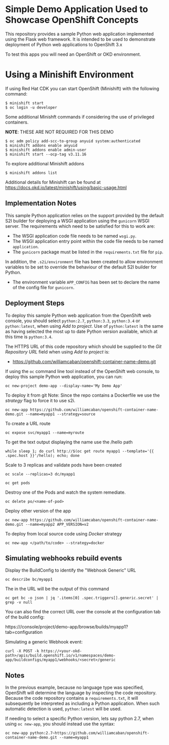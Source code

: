 # Simple Demo Application Used to Showcase OpenShift Concepts

This repository provides a sample Python web application implemented using the Flask web framework. It is intended to be used to demonstrate deployment of Python web applications to OpenShift 3.x

To test this apps you will need an OpenShift or OKD environment.

# Using a Minishift Environment

If using Red Hat CDK you can start OpenShift (Minishift) with the following command:
```
$ minishift start
$ oc login -u developer
```

Some additional Minishft commands if considering the use of privileged containers.

**NOTE**: THESE ARE NOT REQUIRED FOR THIS DEMO
```
$ oc adm policy add-scc-to-group anyuid system:authenticated
$ minishift addons enable anyuid
$ minishift addons enable admin-user
$ minishift start --ocp-tag v3.11.16
```

To explore additional Minishift addons
```
$ minishift addons list
```

Additional details for Minishift can be found at https://docs.okd.io/latest/minishift/using/basic-usage.html

## Implementation Notes

This sample Python application relies on the support provided by the default S2I builder for deploying a WSGI application using the ``gunicorn`` WSGI server. The requirements which need to be satisfied for this to work are:

* The WSGI application code file needs to be named ``wsgi.py``.
* The WSGI application entry point within the code file needs to be named ``application``.
* The ``gunicorn`` package must be listed in the ``requirements.txt`` file for ``pip``.

In addition, the ``.s2i/environment`` file has been created to allow environment variables to be set to override the behaviour of the default S2I builder for Python.

* The environment variable ``APP_CONFIG`` has been set to declare the name of the config file for ``gunicorn``.

## Deployment Steps

To deploy this sample Python web application from the OpenShift web console, you should select ``python:2.7``, ``python:3.3``, ``python:3.4`` or ``python:latest``, when using _Add to project_. Use of ``python:latest`` is the same as having selected the most up to date Python version available, which at this time is ``python:3.4``.

The HTTPS URL of this code repository which should be supplied to the _Git Repository URL_ field when using _Add to project_ is:

* https://github.com/williamcaban/openshift-container-name-demo.git

If using the ``oc`` command line tool instead of the OpenShift web console, to deploy this sample Python web application, you can run:

```
oc new-project demo-app --display-name='My Demo App'
```

To deploy it from git
Note: Since the repo contains a Dockerfile we use the *strategy* flag to force it to use s2i.
```
oc new-app https://github.com/williamcaban/openshift-container-name-demo.git --name=myapp1 --strategy=source
```


To create a URL route
```
oc expose svc/myapp1 --name=myroute
```

To get the text output displaying the name use the /hello path
```
while sleep 1; do curl http://$(oc get route myapp1 --template='{{ .spec.host }}'/hello); echo; done
```

Scale to 3 replicas and validate pods have been created
```
oc scale --replicas=3 dc/myapp1

oc get pods
```

Destroy one of the Pods and watch the system remediate.
```
oc delete po/<name-of-pod>
```

Deploy other version of the app
```
oc new-app https://github.com/williamcaban/openshift-container-name-demo.git --name=myapp2 APP_VERSION=v2
```

To deploy from local source code using *Docker* strategy
```
oc new-app </path/to/code> --strategy=docker
```

## Simulating webhooks rebuild events

Display the BuildConfig to identify the "Webhook Generic" URL
```
oc describe bc/myapp1
```

The <secret> in the URL will be the output of this command
```
oc get bc -o json | jq '.items[0] .spec.triggers[].generic.secret' | grep -v null
```

You can also find the correct URL over the console at the configuration tab of the build config:

https://<your-okd-path>/console/project/demo-app/browse/builds/myapp1?tab=configuration

Simulating a generic Webhook event:
```
curl -X POST -k https://<your-okd-path>/apis/build.openshift.io/v1/namespaces/demo-app/buildconfigs/myapp1/webhooks/<secret>/generic
```

## Notes

In the previous example, because no language type was specified, OpenShift will determine the language by inspecting the code repository. Because the code repository contains a ``requirements.txt``, it will subsequently be interpreted as including a Python application. When such automatic detection is used, ``python:latest`` will be used.

If needing to select a specific Python version, lets say python 2.7, when using ``oc new-app``, you should instead use the syntax:

```
oc new-app python:2.7~https://github.com/williamcaban/openshift-container-name-demo.git --name=myapp1
```
